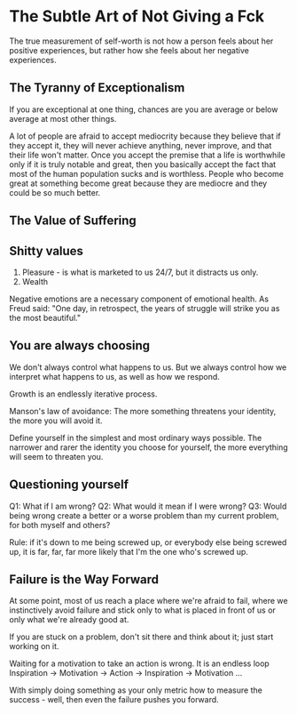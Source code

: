 # The Subtle Art of Not Giving a Fck

The true measurement of self-worth is not how a person feels about her positive experiences, but rather how she feels about her negative experiences.

## The Tyranny of Exceptionalism

If you are exceptional at one thing, chances are you are average or below average at most other things.

A lot of people are afraid to accept mediocrity because they believe that if they accept it, they will never achieve anything, never improve, and that their life won't matter. Once you accept the premise that a life is worthwhile only if it is truly notable and great, then you basically accept the fact that most of the human population sucks and is worthless. People who become great at something become great because they are mediocre and they could be so much better.

## The Value of Suffering

## Shitty values

1. Pleasure - is what is marketed to us 24/7, but it distracts us only.
2. Wealth

Negative emotions are a necessary component of emotional health. As Freud said: "One day, in retrospect, the years of struggle will strike you as the most beautiful."

## You are always choosing

We don't always control what happens to us. But we always control how we interpret what happens to us, as well as how we respond.

Growth is an endlessly iterative process.

Manson's law of avoidance: The more something threatens your identity, the more you will avoid it.

Define yourself in the simplest and most ordinary ways possible. The narrower and rarer the identity you choose for yourself, the more everything will seem to threaten you.

## Questioning yourself

Q1: What if I am wrong?
Q2: What would it mean if I were wrong?
Q3: Would being wrong create a better or a worse problem than my current problem, for both myself and others?

Rule: if it's down to me being screwed up, or everybody else being screwed up, it is far, far, far more likely that I'm the one who's screwed up.

## Failure is the Way Forward

At some point, most of us reach a place where we're afraid to fail, where we instinctively avoid failure and stick only to what is placed in front of us or only what we're already good at.

If you are stuck on a problem, don't sit there and think about it; just start working on it.

Waiting for a motivation to take an action is wrong. It is an endless loop Inspiration -> Motivation -> Action -> Inspiration -> Motivation ...

With simply doing something as your only metric how to measure the success - well, then even the failure pushes you forward.

